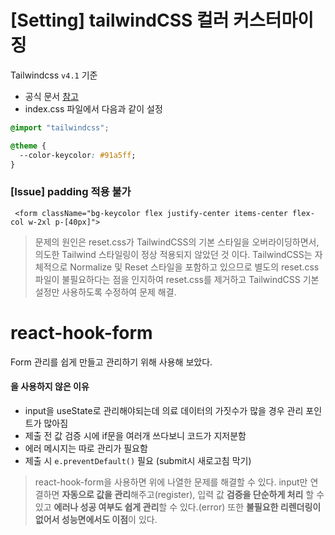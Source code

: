 # [Setting] tailwindCSS 컬러 커스터마이징

 Tailwindcss `v4.1` 기준
 - 공식 문서 [참고](https://tailwindcss.com/docs/colors#using-a-custom-palette)
 - index.css 파일에서 다음과 같이 설정
```css
@import "tailwindcss";

@theme {
  --color-keycolor: #91a5ff;
}
```
### [Issue] padding 적용 불가

```tsx
 <form className="bg-keycolor flex justify-center items-center flex-col w-2xl p-[40px]">
```
> 문제의 원인은 reset.css가 TailwindCSS의 기본 스타일을 오버라이딩하면서, 의도한 Tailwind 스타일링이 정상 적용되지 않았던 것 이다. TailwindCSS는 자체적으로 Normalize 및 Reset 스타일을 포함하고 있으므로 별도의 reset.css 파일이 불필요하다는 점을 인지하여 reset.css를 제거하고 TailwindCSS 기본 설정만 사용하도록 수정하여 문제 해결.

# react-hook-form
Form 관리를 쉽게 만들고 관리하기 위해 사용해 보았다.

#### <form>을 사용하지 않은 이유
- input을 useState로 관리해야되는데 의료 데이터의 가짓수가 많을 경우 관리 포인트가 많아짐
- 제출 전 값 검증 시에 if문을 여러개 쓰다보니 코드가 지저분함
- 에러 메시지는 따로 관리가 필요함
- 제출 시 `e.preventDefault()` 필요 (submit시 새로고침 막기)

> react-hook-form을 사용하면 위에 나열한 문제를 해결할 수 있다. input만 연결하면 **자동으로 값을 관리**해주고(register), 입력 값 **검증을 단순하게 처리** 할 수 있고 **에러나 성공 여부도 쉽게 관리**할 수 있다.(error) 또한 **불필요한 리렌더링이 없어서 성능면에서도 이점**이 있다.
